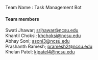 Team Name : Task Management Bot

#### Team members

Swati Jhawar; srjhawar@ncsu.edu <br>
Khantil Choksi; khchoksi@ncsu.edu <br>
Abhay Soni; asoni3@ncsu.edu <br>
Prashanth Ramesh; pramesh2@ncsu.edu <br>
Khelan Patel; kjpatel4@ncsu.edu <br>
